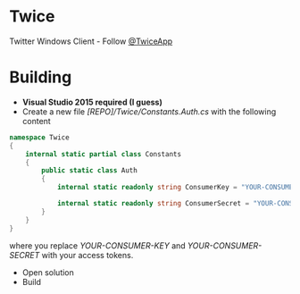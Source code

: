 # Twice
Twitter Windows Client - Follow [@TwiceApp](https://twitter.com/TwiceApp)

# Building
- **Visual Studio 2015 required (I guess)**
- Create a new file *[REPO]/Twice/Constants.Auth.cs* with the following content
```csharp
namespace Twice
{
	internal static partial class Constants
	{
		public static class Auth
		{
			internal static readonly string ConsumerKey = "YOUR-CONSUMER-KEY";

			internal static readonly string ConsumerSecret = "YOUR-CONSUMER-SECRET";
		}
	}
}
```
where you replace *YOUR-CONSUMER-KEY* and *YOUR-CONSUMER-SECRET* with your access tokens.
- Open solution
- Build

